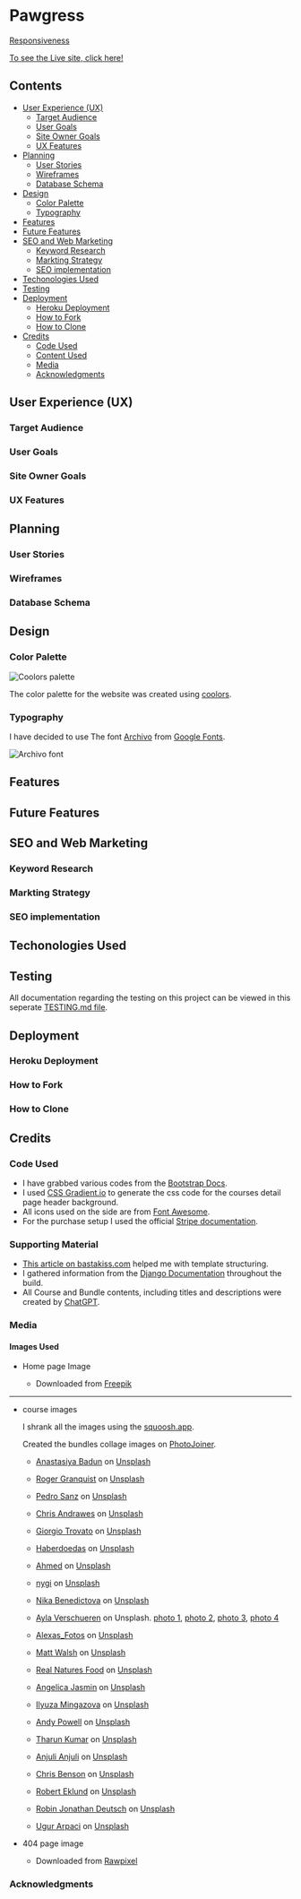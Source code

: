 # Pawgress

[Responsiveness]()

[To see the Live site, click here!]()

## Contents

- [User Experience (UX)](#user-experience-ux)
  - [Target Audience](#target-audience)
  - [User Goals](#user-goals)
  - [Site Owner Goals](#site-owner-goals)
  - [UX Features](#ux-features)
- [Planning](#planning)
  - [User Stories](#user-stories)
  - [Wireframes](#wireframes)
  - [Database Schema](#database-schema)
- [Design](#design)
  - [Color Palette](#color-palette)
  - [Typography](#typography)
- [Features](#features)
- [Future Features](#future-features)
- [SEO and Web Marketing](#seo-and-web-marketing)
  - [Keyword Research](#keyword-research)
  - [Markting Strategy](#markting-strategy)
  - [SEO implementation](#seo-implementation)
- [Techonologies Used](#techonologies-used)
- [Testing](#testing)
- [Deployment](#deployment)
  - [Heroku Deployment](#heroku-deployment)
  - [How to Fork](#how-to-fork)
  - [How to Clone](#how-to-clone)
- [Credits](#credits)
  - [Code Used](#code-used)
  - [Content Used](#content-used)
  - [Media](#media)
  - [Acknowledgments](#acknowledgments)


## User Experience (UX)

### Target Audience
### User Goals
### Site Owner Goals
### UX Features


## Planning

### User Stories
### Wireframes
### Database Schema


## Design

### Color Palette

![Coolors palette](readme_assets/images/pawgress_palette.png)

The color palette for the website was created using [coolors](https://coolors.co/).

### Typography

I have decided to use The font [Archivo](https://fonts.google.com/specimen/Archivo) from [Google Fonts](https://fonts.google.com/).

![Archivo font](readme_assets/images/archivo_font.png)

## Features


## Future Features


## SEO and Web Marketing

### Keyword Research
### Markting Strategy
### SEO implementation


## Techonologies Used



## Testing

All documentation regarding the testing on this project can be viewed in this seperate [TESTING.md file](TESTING.md).

## Deployment

### Heroku Deployment
### How to Fork
### How to Clone


## Credits

### Code Used

* I have grabbed various codes from the [Bootstrap Docs](https://getbootstrap.com/docs/5.3/getting-started/introduction/).
* I used [CSS Gradient.io](https://cssgradient.io/) to generate the css code for the courses detail page header background.
* All icons used on the side are from [Font Awesome](https://fontawesome.com/).
* For the purchase setup I used the official [Stripe documentation](https://docs.stripe.com/).


### Supporting Material

* [This article on bastakiss.com](https://bastakiss.com/blog/django-6/effective-implementation-of-django-templates-structure-inheritance-and-best-practices-800) helped me with template structuring.
* I gathered information from the [Django Documentation](https://www.djangoproject.com/) throughout the build.
* All Course and Bundle contents, including titles and descriptions were created by [ChatGPT](https://chatgpt.com/).

### Media

#### Images Used

* Home page Image

  * Downloaded from [Freepik](https://www.freepik.com/free-photo/dog-copyspace_2009576.htm#fromView=keyword&page=1&position=1&uuid=19b1f879-d65e-4dd1-a018-704e55560ec9&query=Dog+Header)

---
* course images

  I shrank all the images using the [squoosh.app](https://squoosh.app/).

  Created the bundles collage images on [PhotoJoiner](https://www.photojoiner.com/).

    * [Anastasiya Badun](https://unsplash.com/@badun?utm_content=creditCopyText&utm_medium=referral&utm_source=unsplash") on [Unsplash](https://unsplash.com/photos/a-brown-and-black-dog-standing-on-top-of-a-dirt-road-Xffr7rCo98s?utm_content=creditCopyText&utm_medium=referral&utm_source=unsplash)
 
    * [Roger Granquist](https://unsplash.com/@rogergranquist?utm_content=creditCopyText&utm_medium=referral&utm_source=unsplash) on [Unsplash](https://unsplash.com/photos/a-dog-with-a-leash-standing-next-to-another-dog-1y7n5lEL10U?utm_content=creditCopyText&utm_medium=referral&utm_source=unsplash)

    * [Pedro Sanz](https://unsplash.com/@pedrosanz) on [Unsplash](https://unsplash.com/photos/a-black-and-white-dog-with-a-green-vest-7g835S-CD7o)

    * [Chris Andrawes](https://unsplash.com/@candrawes) on [Unsplash](https://unsplash.com/photos/a-black-dog-sitting-on-top-of-a-lush-green-field-eXjbusp1whU)

    * [Giorgio Trovato](https://unsplash.com/@giorgiotrovato) on [Unsplash](https://unsplash.com/photos/a-small-black-and-white-dog-being-held-by-a-person-eIQyI6p18lA)

    * [Haberdoedas](https://unsplash.com/@haberdoedas) on [Unsplash](https://unsplash.com/photos/a-man-walking-two-dogs-on-a-leash-ldwgxjQZssE)

    * [Ahmed](https://unsplash.com/@mutecevvil) on [Unsplash](https://unsplash.com/photos/a-woman-walking-a-dog-on-a-leash-BDm88bTJqTk)

    * [nygi](https://unsplash.com/@nyegi) on [Unsplash](https://unsplash.com/photos/a-dog-running-with-a-toy-in-its-mouth-gSg0_8RPQfs)

    * [Nika Benedictova](https://unsplash.com/@nika_benedictova) on [Unsplash](https://unsplash.com/photos/a-brown-and-white-dog-wearing-a-harness-on-a-leash-UdsCoVI0Zvs)

    * [Ayla Verschueren](https://unsplash.com/@moob) on Unsplash. [photo 1](https://unsplash.com/photos/golden-retriever-puppy-lying-on-black-and-white-polka-dot-textile-7ski9cyE6UA), [photo 2](https://unsplash.com/photos/a-brown-and-white-dog-inside-of-a-cage-qvbG3-tZnyc), [photo 3](https://unsplash.com/photos/a-dog-playing-with-toys-on-a-bed-xuKLNbSvovg), [photo 4](https://unsplash.com/photos/a-puppy-playing-with-toilet-paper-on-the-floor-OvjdkIbrS8A)

    * [Alexas_Fotos](https://unsplash.com/@alexas_fotos) on [Unsplash](https://unsplash.com/photos/white-and-brown-short-coated-dog-lying-on-green-grass-during-daytime-8UW56BhhUoc)

    * [Matt Walsh](https://unsplash.com/@two_tees) on [Unsplash](https://unsplash.com/photos/brown-and-black-yorkshire-terrier-puppy-on-brown-textile-DyMOyjolcHE)

    * [Real Natures Food](https://unsplash.com/@realnaturesfood) on [Unsplash](https://unsplash.com/photos/a-small-dog-standing-next-to-a-stuffed-animal-hd815_vNH_g)

    * [Angelica Jasmin](https://unsplash.com/@angelovehearts) on [Unsplash](https://unsplash.com/photos/a-close-up-of-a-dogs-face-with-a-blurry-background-rleV8DUKxho)

    * [Ilyuza Mingazova](https://unsplash.com/@ilyuza) on [Unsplash](https://unsplash.com/photos/person-in-blue-denim-jeans-and-blue-nike-sneakers-walking-with-brown-and-white-short-coated-duuiIvcQMwU)

    * [Andy Powell](https://unsplash.com/@dina0312) on [Unsplash](https://unsplash.com/photos/black-and-white-border-collie-puppy-playing-with-green-ball-on-green-grass-field-during-daytime-GuE_qLQ_Ej8)

    * [Tharun Kumar](https://unsplash.com/@tharunk908) on [Unsplash](https://unsplash.com/photos/a-man-and-his-dog-watching-the-fireworks-G9UEieflIs0)

    * [Anjuli Anjuli](https://unsplash.com/@aplouzek) on [Unsplash](https://unsplash.com/photos/white-long-coated-dog-on-green-grass-field-during-daytime-ns8Oj-pke9I)

    * [Chris Benson](https://unsplash.com/@lordmaui) on [Unsplash](https://unsplash.com/photos/puppy-beside-pet-bowl-b5YQQbMSWhQ)

    * [Robert Eklund](https://unsplash.com/@roberteklund) on [Unsplash](https://unsplash.com/photos/girl-in-blue-t-shirt-and-blue-denim-shorts-holding-leash-of-white-and-brown-jack-dv_R483YAQs)

    * [Robin Jonathan Deutsch](https://unsplash.com/@rodeutsch) on [Unsplash](https://unsplash.com/photos/black-and-white-short-coated-dog-on-window-y__cEjgHUZE)

    * [Ugur Arpaci](https://unsplash.com/@ugurarpaci) on [Unsplash](https://unsplash.com/photos/a-white-dog-standing-on-top-of-a-leaf-covered-ground-JXkQe3V40Wo)

* 404 page image

    * Downloaded from [Rawpixel](https://www.rawpixel.com/image/9221355/black-pug-dog-png-transparent-background)

### Acknowledgments